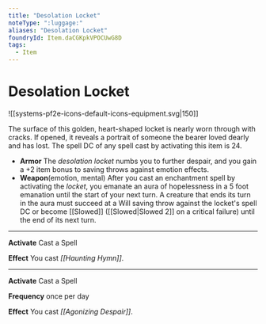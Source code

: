 ```yaml
---
title: "Desolation Locket"
noteType: ":luggage:"
aliases: "Desolation Locket"
foundryId: Item.daCGKpkVPOCUwG8D
tags:
  - Item
---
```


# Desolation Locket
![[systems-pf2e-icons-default-icons-equipment.svg|150]]

The surface of this golden, heart-shaped locket is nearly worn through with cracks. If opened, it reveals a portrait of someone the bearer loved dearly and has lost. The spell DC of any spell cast by activating this item is 24.

*   **Armor** The _desolation locket_ numbs you to further despair, and you gain a +2 item bonus to saving throws against emotion effects.
*   **Weapon**(emotion, mental) After you cast an enchantment spell by activating the _locket_, you emanate an aura of hopelessness in a 5 foot emanation until the start of your next turn. A creature that ends its turn in the aura must succeed at a Will saving throw against the locket's spell DC or become [[Slowed]] ([[Slowed|Slowed 2]] on a critical failure) until the end of its next turn.

* * *

**Activate** Cast a Spell

**Effect** You cast _[[Haunting Hymn]]_.

* * *

**Activate** Cast a Spell

**Frequency** once per day

**Effect** You cast _[[Agonizing Despair]]_.
